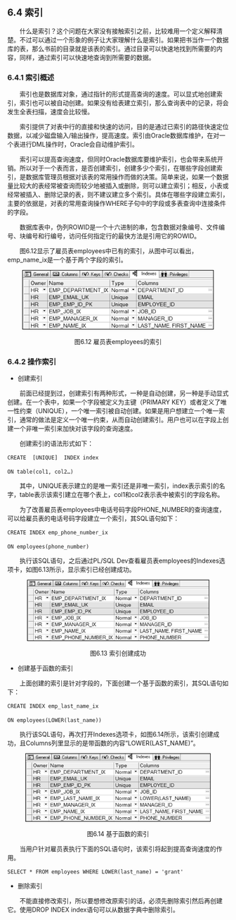 ## 6.4  索引
 

&emsp;&emsp;什么是索引？这个问题在大家没有接触索引之前，比较难用一个定义解释清楚。不过可以通过一个形象的例子让大家理解什么是索引。如果把书当作一个数据库的表，那么书前的目录就是该表的索引。通过目录可以快速地找到所需要的内容，同样，通过索引可以快速地查询到所需要的数据。

### 6.4.1  索引概述  

&emsp;&emsp;索引也是数据库对象，通过指针的形式提高查询的速度。可以显式地创建索引，索引也可以被自动创建。如果没有给表建立索引，那么查询表中的记录，将会发生全表扫描，速度会比较慢。

&emsp;&emsp;索引提供了对表中行的直接和快速的访问，目的是通过已索引的路径快速定位数据，以减少磁盘输入/输出操作，提高速度。索引由Oracle数据库维护，在对一个表进行DML操作时，Oracle会自动维护索引。

&emsp;&emsp;索引可以提高查询速度，但同时Oracle数据库要维护索引，也会带来系统开销。所以对于一个表而言，是否创建索引，创建多少个索引，在哪些字段创建索引，是数据库管理员根据对该表的常用操作而做的决策。简单来说，如果一个数据量比较大的表经常被查询而较少地被插入或删除，则可以建立索引；相反，小表或经常被插入、删除记录的表，则不建议建立多个索引。具体在哪些字段建立索引，主要的依据是，对表的常用查询操作WHERE子句中的字段或多表查询中连接条件的字段。

&emsp;&emsp;数据库表中，伪列ROWID是一个十六进制的串，包含数据对象编号、文件编号、块编号和行编号，访问任何指定行的最快方法是引用它的ROWID。

&emsp;&emsp;图6.12显示了雇员表employees中已有的索引，从图中可以看出，emp_name_ix是一个基于两个字段的索引。




<p align="center"><img src="../../img/d6z/tu6.12.png" /></p>  
<p align="center">图6.12  雇员表employees的索引</p>  



### 6.4.2  操作索引  

- 创建索引

&emsp;&emsp;前面已经提到过，创建索引有两种形式，一种是自动创建，另一种是手动显式创建。在一个表中，如果一个字段被定义为主键（PRIMARY KEY）或者定义了唯一性约束（UNIQUE），一个唯一索引被自动创建。如果是用户想建立一个唯一索引，通常的做法是定义一个唯一约束，从而自动创建索引。用户也可以在字段上创建一个非唯一索引来加快对该字段的查询速度。

&emsp;&emsp;创建索引的语法形式如下：


```
CREATE  [UNIQUE]  INDEX index

ON table(col1, col2…)
```


&emsp;&emsp;其中，UNIQUE表示建立的是唯一索引还是非唯一索引，index表示索引的名字，table表示该索引建立在哪个表上，col1和col2表示表中被索引的字段名称。

&emsp;&emsp;为了改善雇员表employees中电话号码字段PHONE_NUMBER的查询速度，可以给雇员表的电话号码字段建立一个索引，其SQL语句如下：


```
CREATE INDEX emp_phone_number_ix

ON employees(phone_number)
```


&emsp;&emsp;执行该SQL语句，之后通过PL/SQL Dev查看雇员表employees的Indexes选项卡，如图6.13所示，显示索引已经创建成功。


<p align="center"><img src="../../img/d6z/tu6.13.png" /></p>  
<p align="center">图6.13  索引创建成功</p>  




- 创建基于函数的索引

&emsp;&emsp;上面创建的索引是针对字段的，下面创建一个基于函数的索引，其SQL语句如下：


```
CREATE INDEX emp_last_name_ix

ON employees(LOWER(last_name))
```


&emsp;&emsp;执行该SQL语句，再次打开Indexes选项卡，如图6.14所示，该索引创建成功，且Columns列里显示的是带函数的内容“LOWER(LAST_NAME)”。



<p align="center"><img src="../../img/d6z/tu6.14.png" /></p>  
<p align="center">图6.14  基于函数的索引</p>  




&emsp;&emsp;当用户针对雇员表执行下面的SQL语句时，该索引将起到提高查询速度的作用。


```
SELECT * FROM employees WHERE LOWER(last_name) = 'grant'
```


- 删除索引

&emsp;&emsp;不能直接修改索引，所以要想修改原索引的话，必须先删除索引然后再创建它。使用DROP INDEX index语句可以从数据字典中删除索引。
